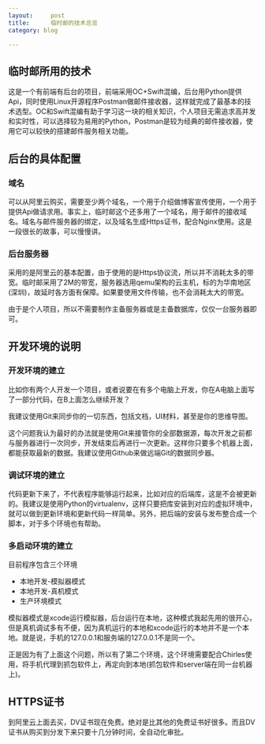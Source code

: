 ```yaml
---
layout:     post
title:      临时邮的技术总览
category: blog

---
```


## 临时邮所用的技术

这是一个有前端有后台的项目，前端采用OC+Swift混编，后台用Python提供Api，同时使用Linux开源程序Postman做邮件接收器，这样就完成了最基本的技术选型。OC和Swift混编有助于学习这一块的相关知识，个人项目无需追求高并发和实时性，可以选择较为易用的Python，Postman是较为经典的邮件接收器，使用它可以较快的搭建邮件服务相关功能。




## 后台的具体配置

### 域名

可以从阿里云购买，需要至少两个域名，一个用于介绍做博客宣传使用，一个用于提供Api做请求用。事实上，临时邮这个还多用了一个域名，用于邮件的接收域名。域名与邮件服务器的绑定，以及域名生成Https证书，配合Nginx使用。这是一段很长的故事，可以慢慢讲。

### 后台服务器
采用的是阿里云的基本配置，由于使用的是Https协议流，所以并不消耗太多的带宽。临时邮采用了2M的带宽，服务器选用qemu架构的云主机，标的为华南地区(深圳)，故延时各方面有保障。如果要使用文件传输，也不会消耗太大的带宽。

由于是个人项目，所以不需要制作主备服务器或是主备数据库，仅仅一台服务器即可。




## 开发环境的说明

### 开发环境的建立

比如你有两个人开发一个项目，或者说要在有多个电脑上开发，你在A电脑上面写了一部分代码，在B上面怎么继续开发？

我建议使用Git来同步你的一切东西，包括文档，UI材料，甚至是你的思维导图。

这个问题我认为最好的办法就是使用Git来接管你的全部数据源，每次开发之前都与服务器进行一次同步，开发结束后再进行一次更新。这样你只要多个机器上面，都能获取最新的数据。我建议使用Github来做远端Git的数据同步器。

### 调试环境的建立

代码更新下来了，不代表程序能够运行起来，比如对应的后端库，这是不会被更新的。我建议是使用Python的virtualenv，这样只要把库安装到对应的虚拟环境中，就可以做到更新环境和更新代码一样简单。另外，把后端的安装与发布整合成一个脚本，对于多个环境也有帮助。

### 多启动环境的建立

目前程序包含三个环境

 - 本地开发-模拟器模式 
 - 本地开发-真机模式
 - 生产环境模式
 
模拟器模式是xcode运行模拟器，后台运行在本地，这种模式我起先用的很开心，但是真机调试多有不便，因为真机运行的本地和xcode运行的本地并不是一个本地。就是说，手机的127.0.0.1和服务端的127.0.0.1不是同一个。

正是因为有了上面这个问题，所以有了第二个环境，这个环境需要配合Chirles使用，将手机代理到抓包软件上，再定向到本地(抓包软件和server端在同一台机器上)。

## HTTPS证书
到阿里云上面去买，DV证书现在免费。绝对是比其他的免费证书好很多。而且DV证书从购买到分发下来只要十几分钟时间，全自动化审批。










